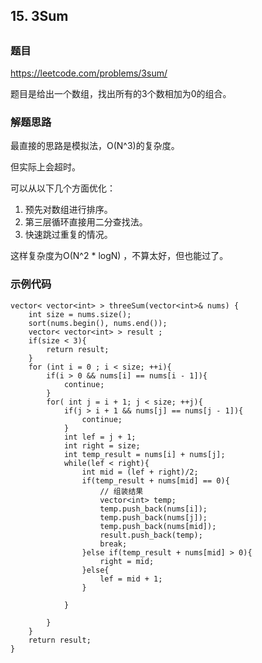 ## 15. 3Sum 

##  

### 题目

https://leetcode.com/problems/3sum/

题目是给出一个数组，找出所有的3个数相加为0的组合。

### 解题思路

最直接的思路是模拟法，O(N^3)的复杂度。

但实际上会超时。

可以从以下几个方面优化：

1. 预先对数组进行排序。
2. 第三层循环直接用二分查找法。
3. 快速跳过重复的情况。

这样复杂度为O(N^2  * logN) ，不算太好，但也能过了。

### 示例代码

```
vector< vector<int> > threeSum(vector<int>& nums) {
	int size = nums.size();
	sort(nums.begin(), nums.end());
	vector< vector<int> > result ;
	if(size < 3){
		return result;
	}
	for (int i = 0 ; i < size; ++i){
		if(i > 0 && nums[i] == nums[i - 1]){
			continue;
		}
		for( int j = i + 1; j < size; ++j){
			if(j > i + 1 && nums[j] == nums[j - 1]){
				continue;
			}
			int lef = j + 1;
			int right = size;
			int temp_result = nums[i] + nums[j];
			while(lef < right){
				int mid = (lef + right)/2;
				if(temp_result + nums[mid] == 0){
					// 组装结果
					vector<int> temp;
					temp.push_back(nums[i]);
					temp.push_back(nums[j]);
					temp.push_back(nums[mid]);
					result.push_back(temp);
					break;
				}else if(temp_result + nums[mid] > 0){
					right = mid;
				}else{
					lef = mid + 1;
				}
				
			}
			
		}
	}
	return result;
}
```






